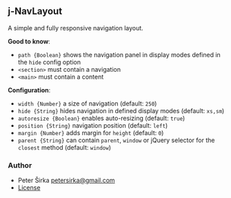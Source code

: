 ## j-NavLayout

A simple and fully responsive navigation layout.

__Good to know__:

- `path {Boolean}` shows the navigation panel in display modes defined in the `hide` config option
- `<section>` must contain a navigation
- `<main>` must contain a content

__Configuration__:

- `width {Number}` a size of navigation (default: `250`)
- `hide {String}` hides navigation in defined display modes (default: `xs,sm`)
- `autoresize {Boolean}` enables auto-resizing (default: `true`)
- `position {String}` navigation position (default: `left`)
- `margin {Number}` adds margin for `height` (default: `0`)
- `parent {String}` can contain `parent`, `window` or jQuery selector for the `closest` method (default: `window`)

### Author

- Peter Širka <petersirka@gmail.com>
- [License](https://www.totaljs.com/license/)